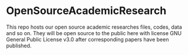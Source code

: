 # OpenSourceAcademicResearch
This repo hosts our open source academic researches files, codes, data and so on. They will be open source to the public here with license GNU General Public License v3.0 after corresponding papers have been published.  
